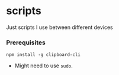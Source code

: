 # scripts
Just scripts I use between different devices

### Prerequisites
`npm install -g clipboard-cli`
- Might need to use `sudo`.
